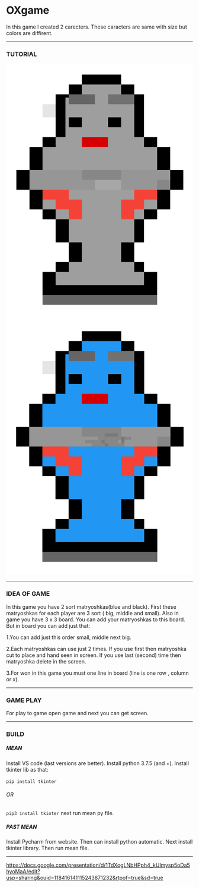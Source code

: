 # OXgame 

In this game l created 2 carecters. These caracters are same with size but colors are diffirent.
___

### TUTORIAL

<p align="center">
  <img src="https://github.com/levvtol/OXgame/blob/main/black.png">
  <img src="https://github.com/levvtol/OXgame/blob/main/blue.png">
</p>

___

### IDEA OF GAME
In this game you have 2 sort matryoshkas(blue and black). First these matryoshkas for each player are 3 sort ( big, middle and small). Also in game you have 3 x 3 board. You can add your matryoshkas to this board. But in board you can add just that:

1.You can add just this order small, middle next big. 

2.Each matryoshkas can use just 2 times. If you use first then matryoshka cut to place and hand seen in screen. If you use last (second) time then matryoshka delete in the screen.

3.For won in this game you must one line in board (line is one row , column or x).
___
### GAME PLAY
For play to game open game and next you can get screen.

___
### BUILD
##### MEAN
Install VS code (last versions are better). Install python 3.7.5 (and +).
Install tkinter lib as that:

```pip install tkinter```
###### OR
``` pip3 install tkinter ```
next run mean py file.
##### PAST MEAN
Install Pycharm from website. Then can install python automatic. Next install tkinter library. Then run mean file.


-------------------------------------
https://docs.google.com/presentation/d/1TdXogLNbHPph4_kUlmysp5oDa5hyoMaA/edit?usp=sharing&ouid=118416141115243871232&rtpof=true&sd=true

